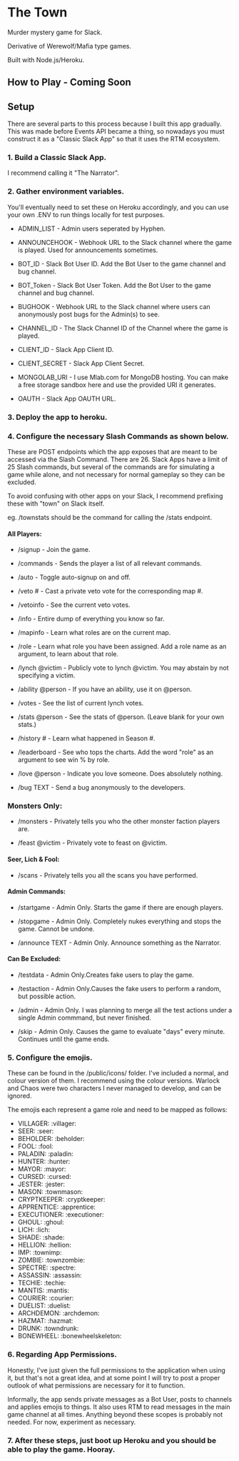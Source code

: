 # The Town

Murder mystery game for Slack. 

Derivative of Werewolf/Mafia type games.

Built with Node.js/Heroku.

## How to Play - Coming Soon

## Setup

There are several parts to this process because I built this app gradually. This was made before Events API became a thing, so nowadays you must construct it as a "Classic Slack App" so that it uses the RTM ecosystem.

### 1. Build a Classic Slack App. 

I recommend calling it "The Narrator".

### 2. Gather environment variables.

You'll eventually need to set these on Heroku accordingly, and you can use your own .ENV to run things locally for test purposes.

* ADMIN_LIST - Admin users seperated by Hyphen.

* ANNOUNCEHOOK - Webhook URL to the Slack channel where the game is played. Used for announcements sometimes.

* BOT_ID - Slack Bot User ID. Add the Bot User to the game channel and bug channel.

* BOT_Token - Slack Bot User Token. Add the Bot User to the game channel and bug channel.

* BUGHOOK - Webhook URL to the Slack channel where users can anonymously post bugs for the Admin(s) to see.

* CHANNEL_ID - The Slack Channel ID of the Channel where the game is played.

* CLIENT_ID - Slack App Client ID.

* CLIENT_SECRET - Slack App Client Secret.

* MONGOLAB_URI - I use Mlab.com for MongoDB hosting. You can make a free storage sandbox here and use the provided URI it generates.

* OAUTH - Slack App OAUTH URL.

### 3. Deploy the app to heroku.

### 4. Configure the necessary Slash Commands as shown below. 

These are POST endpoints which the app exposes that are meant to be accessed via the Slash Command. There are 26. Slack Apps have a limit of 25 Slash commands, but several of the commands are for simulating a game while alone, and not necessary for normal gameplay so they can be excluded.

To avoid confusing with other apps on your Slack, I recommend prefixing these with "town" on Slack itself. 

eg. /townstats should be the command for calling the /stats endpoint.

#### All Players: 

* /signup - Join the game.

* /commands - Sends the player a list of all relevant commands.

* /auto - Toggle auto-signup on and off.

* /veto # - Cast a private veto vote for the corresponding map #.

* /vetoinfo - See the current veto votes.

* /info - Entire dump of everything you know so far.

* /mapinfo - Learn what roles are on the current map.

* /role - Learn what role you have been assigned. Add a role name as an argument, to learn about that role.

* /lynch @victim - Publicly vote to lynch @victim. You may abstain by not specifying a victim.

* /ability @person - If you have an ability, use it on @person.

* /votes - See the list of current lynch votes.

* /stats @person - See the stats of @person. (Leave blank for your own stats.)

* /history # - Learn what happened in Season #.

* /leaderboard - See who tops the charts. Add the word "role" as an argument to see win % by role.

* /love @person - Indicate you love someone. Does absolutely nothing.

* /bug TEXT - Send a bug anonymously to the developers.

### Monsters Only:

* /monsters - Privately tells you who the other monster faction players are.

* /feast @victim - Privately vote to feast on @victim.

#### Seer, Lich & Fool:

* /scans - Privately tells you all the scans you have performed.

#### Admin Commands:

* /startgame - Admin Only. Starts the game if there are enough players.

* /stopgame - Admin Only. Completely nukes everything and stops the game. Cannot be undone.

* /announce TEXT - Admin Only. Announce something as the Narrator.

#### Can Be Excluded:

* /testdata - Admin Only.Creates fake users to play the game. 

* /testaction - Admin Only.Causes the fake users to perform a random, but possible action.

* /admin - Admin Only. I was planning to merge all the test actions under a single Admin commmand, but never finished.

* /skip - Admin Only. Causes the game to evaluate "days" every minute. Continues until the game ends. 

### 5. Configure the emojis. 

These can be found in the /public/icons/ folder. I've included a normal, and colour version of them. I recommend using the colour versions. Warlock and Chaos were two characters I never managed to develop, and can be ignored.

The emojis each represent a game role and need to be mapped as follows:
* VILLAGER: :villager:
* SEER: :seer:
* BEHOLDER: :beholder:
* FOOL: :fool:
* PALADIN: :paladin:
* HUNTER: :hunter:
* MAYOR: :mayor:
* CURSED: :cursed:
* JESTER: :jester:
* MASON: :townmason:
* CRYPTKEEPER: :cryptkeeper:
* APPRENTICE: :apprentice:
* EXECUTIONER: :executioner:
* GHOUL: :ghoul:
* LICH: :lich:
* SHADE: :shade:
* HELLION: :hellion:
* IMP: :townimp:
* ZOMBIE: :townzombie:
* SPECTRE: :spectre:
* ASSASSIN: :assassin:
* TECHIE: :techie:
* MANTIS: :mantis:
* COURIER: :courier:
* DUELIST: :duelist:
* ARCHDEMON: :archdemon:
* HAZMAT: :hazmat:
* DRUNK: :towndrunk:
* BONEWHEEL: :bonewheelskeleton:

### 6. Regarding App Permissions. 

Honestly, I've just given the full permissions to the application when using it, but that's not a great idea, and at some point I will try to post a proper outlook of what permissions are necessary for it to function. 

Informally, the app sends private messages as a Bot User, posts to channels and applies emojis to things. It also uses RTM to read messages in the main game channel at all times. Anything beyond these scopes is probably not needed. For now, experiment as necessary.

### 7. After these steps, just boot up Heroku and you should be able to play the game. Hooray.

